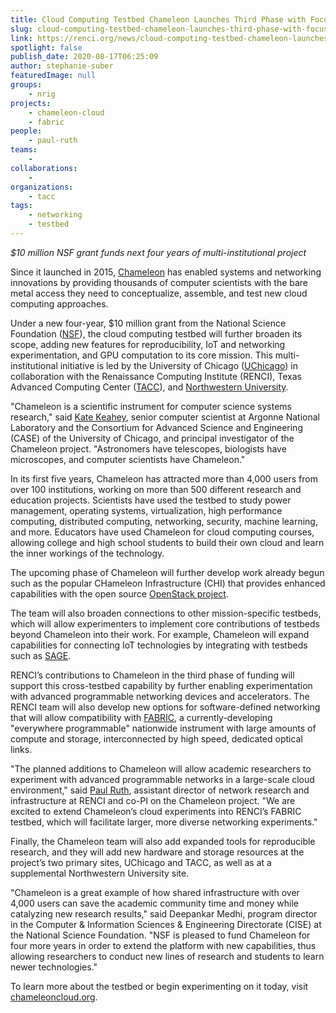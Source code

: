 ```yaml
---
title: Cloud Computing Testbed Chameleon Launches Third Phase with Focus on IoT and Reproducibility
slug: cloud-computing-testbed-chameleon-launches-third-phase-with-focus-on-iot-and-reproducibility
link: https://renci.org/news/cloud-computing-testbed-chameleon-launches-third-phase-with-focus-on-iot-and-reproducibility/
spotlight: false
publish_date: 2020-08-17T06:25:09
author: stephanie-suber
featuredImage: null
groups:
    - nrig
projects:
    - chameleon-cloud
    - fabric
people:
    - paul-ruth
teams: 
    - 
collaborations:
    - 
organizations:
    - tacc
tags:
    - networking
    - testbed
---
```


_$10 million NSF grant funds next four years of multi-institutional project_


Since it launched in 2015, [Chameleon](https://chameleoncloud.org) has enabled systems and networking innovations by providing thousands of computer scientists with the bare metal access they need to conceptualize, assemble, and test new cloud computing approaches.

Under a new four-year, $10 million grant from the National Science Foundation ([NSF](https://www.nsf.gov/)), the cloud computing testbed will further broaden its scope, adding new features for reproducibility, IoT and networking experimentation, and GPU computation to its core mission. This multi-institutional initiative is led by the University of Chicago ([UChicago](https://www.uchicago.edu/)) in collaboration with the Renaissance Computing Institute (RENCI), Texas Advanced Computing Center ([TACC](https://www.tacc.utexas.edu/)), and [Northwestern University](https://www.northwestern.edu/).

"Chameleon is a scientific instrument for computer science systems research," said [Kate Keahey](https://www.mcs.anl.gov/~keahey/), senior computer scientist at Argonne National Laboratory and the Consortium for Advanced Science and Engineering (CASE) of the University of Chicago, and principal investigator of the Chameleon project. "Astronomers have telescopes, biologists have microscopes, and computer scientists have Chameleon."

In its first five years, Chameleon has attracted more than 4,000 users from over 100 institutions, working on more than 500 different research and education projects. Scientists have used the testbed to study power management, operating systems, virtualization, high performance computing, distributed computing, networking, security, machine learning, and more. Educators have used Chameleon for cloud computing courses, allowing college and high school students to build their own cloud and learn the inner workings of the technology.&nbsp;

The upcoming phase of Chameleon will further develop work already begun such as the popular CHameleon Infrastructure (CHI) that provides enhanced capabilities with the open source [OpenStack project](https://www.openstack.org/).

The team will also broaden connections to other mission-specific testbeds, which will allow experimenters to implement core contributions of testbeds beyond Chameleon into their work. For example, Chameleon will expand capabilities for connecting IoT technologies by integrating with testbeds such as [SAGE](https://www.anl.gov/mcs/sage-a-softwaredefined-sensor-network).

RENCI’s contributions to Chameleon in the third phase of funding will support this cross-testbed capability by further enabling experimentation with advanced programmable networking devices and accelerators. The RENCI team will also develop new options for software-defined networking that will allow compatibility with [FABRIC](https://fabric-testbed.net/), a currently-developing "everywhere programmable" nationwide instrument with large amounts of compute and storage, interconnected by high speed, dedicated optical links.

"The planned additions to Chameleon will allow academic researchers to experiment with advanced programmable networks in a large-scale cloud environment," said [Paul Ruth](/people/paul-ruth), assistant director of network research and infrastructure at RENCI and co-PI on the Chameleon project. "We are excited to extend Chameleon’s cloud experiments into RENCI’s FABRIC testbed, which will facilitate larger, more diverse networking experiments."

Finally, the Chameleon team will also add expanded tools for reproducible research, and they will add new hardware and storage resources at the project’s two primary sites, UChicago and TACC, as well as at a supplemental Northwestern University site.

"Chameleon is a great example of how shared infrastructure with over 4,000 users can save the academic community time and money while catalyzing new research results," said Deepankar Medhi, program director in the Computer & Information Sciences & Engineering Directorate (CISE) at the National Science Foundation. "NSF is pleased to fund Chameleon for four more years in order to extend the platform with new capabilities, thus allowing researchers to conduct new lines of research and students to learn newer technologies."

To learn more about the testbed or begin experimenting on it today, visit [chameleoncloud.org](https://www.chameleoncloud.org).


